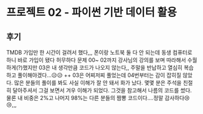 # 프로젝트 02 - 파이썬 기반 데이터 활용

## 후기

 TMDB 가입만 한 시간이 걸려서 했다,,, 폰이랑 노트북 둘 다 안 되는데 동생 컴퓨터로 하니 바로 가입이 됐다 허무하다
 문제 00~ 02까지 강사님의 강의를 보며 따라해서 수월하게(?)했지만 03은 내 생각만큼 코드가 나오지 않는다,, 주말을 반납하고 열심히 복습하고 풀이해야겠다...😥😥
 ++ 03은 어찌저찌 풀었는데 04번부터는 감이 잡히질 않았다. 많은 분들의 풀이를 봐도 사실 이해가 잘 안 돼서 화가 났다. 몇몇 분은 주석을 친절히 달아주셔서 그걸 보면서 겨우 이해가 되었다. 그것을 참고해서 나름의 코드를 썼다. 물론 내 비중은 2%고 나머지 98%는 다른 분들의 짬뽕 코드이다....정말 감사하다😢😢,,,